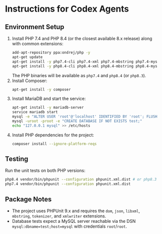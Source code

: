 Instructions for Codex Agents
=============================

Environment Setup
-----------------

1. Install PHP 7.4 and PHP 8.4 (or the closest available 8.x release) along with common extensions:
   ```bash
   add-apt-repository ppa:ondrej/php -y
   apt-get update
   apt-get install -y php7.4-cli php7.4-xml php7.4-mbstring php7.4-mysql
   apt-get install -y php8.4-cli php8.4-xml php8.4-mbstring php8.4-mysql || apt-get install -y php8.3-cli php8.3-xml php8.3-mbstring php8.3-mysql
   ```
   The PHP binaries will be available as `php7.4` and `php8.4` (or `php8.3`).
2. Install Composer:
   ```bash
   apt-get install -y composer
   ```
3. Install MariaDB and start the service:
   ```bash
   apt-get install -y mariadb-server
   service mariadb start
   mysql -e "ALTER USER 'root'@'localhost' IDENTIFIED BY 'root'; FLUSH PRIVILEGES;"
   mysql -uroot -proot -e "CREATE DATABASE IF NOT EXISTS test;"
   echo "127.0.0.1 mysql" >> /etc/hosts
   ```
4. Install PHP dependencies for the project:
   ```bash
   composer install --ignore-platform-reqs
   ```

Testing
-------
Run the unit tests on both PHP versions:
```bash
php8.4 vendor/bin/phpunit --configuration phpunit.xml.dist # or php8.3 if 8.4 not available
php7.4 vendor/bin/phpunit --configuration phpunit.xml.dist
```

Package Notes
-------------
- The project uses PHPUnit 9.x and requires the `dom`, `json`, `libxml`, `mbstring`, `tokenizer`, and `xmlwriter` extensions.
- Database tests expect a MySQL server reachable via the DSN `mysql:dbname=test;host=mysql` with credentials `root`/`root`.
